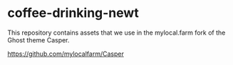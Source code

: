 # coffee-drinking-newt

This repository contains assets that we use in the mylocal.farm fork of the Ghost theme Casper.

https://github.com/mylocalfarm/Casper
